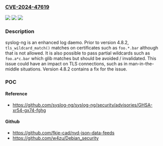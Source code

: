 ### [CVE-2024-47619](https://cve.mitre.org/cgi-bin/cvename.cgi?name=CVE-2024-47619)
![](https://img.shields.io/static/v1?label=Product&message=syslog-ng&color=blue)
![](https://img.shields.io/static/v1?label=Version&message=%3D%20%3C%204.8.2%20&color=brighgreen)
![](https://img.shields.io/static/v1?label=Vulnerability&message=CWE-295%3A%20Improper%20Certificate%20Validation&color=brighgreen)

### Description

syslog-ng is an enhanced log daemo. Prior to version 4.8.2, `tls_wildcard_match()` matches on certificates such as `foo.*.bar` although that is not allowed. It is also possible to pass partial wildcards such as `foo.a*c.bar` which glib matches but should be avoided / invalidated. This issue could have an impact on TLS connections, such as in man-in-the-middle situations. Version 4.8.2 contains a fix for the issue.

### POC

#### Reference
- https://github.com/syslog-ng/syslog-ng/security/advisories/GHSA-xr54-gx74-fghg

#### Github
- https://github.com/fkie-cad/nvd-json-data-feeds
- https://github.com/w4zu/Debian_security

